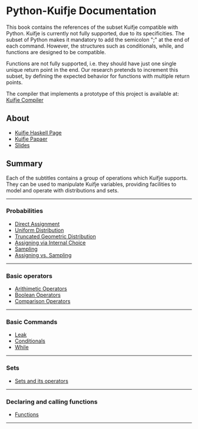 # Python-Kuifje Documentation

This book contains the references of the subset Kuifje compatible with Python.
Kuifje is currently not fully supported, due to its specificities.
The subset of Python makes it mandatory to add the semicolon ";" at the end of each command.
However, the structures such as conditionals, while, and functions are designed to be compatible.

Functions are not fully supported, i.e. they should have just one single unique return point in the end.
Our research pretends to increment this subset, by defining the expected behavior for functions with multiple return points.

The compiler that implements a prototype of this project is available at:
[Kuifje Compiler](https://github.com/gleisonsdm/kuifje-compiler)

## About

- [Kuifje Haskell Page](https://hackage.haskell.org/package/kuifje)
- [Kuifje Papaer](http://www.cs.ox.ac.uk/people/jeremy.gibbons/publications/kuifje.pdf)
- [Slides](https://meloen.cs.kuleuven.be/pub/IFIP21/Brandenburg/ifip_kuifje.pdf)

## Summary

Each of the subtitles contains a group of operations which Kuifje supports.
They can be used to manipulate Kuifje variables, providing facilities to model and operate with distributions and sets.

---

### Probabilities
- [Direct Assignment](https://github.com/gleisonsdm/Kuifje-Documentation/blob/main/Direct_Assingment/Direct%20Assignment.md)
- [Uniform Distribution](https://github.com/gleisonsdm/Kuifje-Documentation/blob/main/Uniform_Assingment/Uniform%20Assingment.md)
- [Truncated Geometric Distribution](https://github.com/gleisonsdm/Kuifje-Documentation/blob/main/Geometric/Geometric.md)
- [Assigning via Internal Choice](https://github.com/gleisonsdm/Kuifje-Documentation/blob/main/Internal_Choice/Internal%20Choice.md)
- [Sampling](https://github.com/gleisonsdm/Kuifje-Documentation/blob/main/Sampling/Sampling.md)
- [Assigning vs. Sampling]()

---

### Basic operators
- [Arithimetic Operators](https://github.com/gleisonsdm/Kuifje-Documentation/blob/main/Arithimetic_Operations/Aritimetic.md)
- [Boolean Operators](https://github.com/gleisonsdm/Kuifje-Documentation/blob/main/Chapter%2005/Boolean.md)
- [Comparison Operators](https://github.com/gleisonsdm/Kuifje-Documentation/blob/main/Comparing_Operators/Comparison.md)

---

### Basic Commands
- [Leak](https://github.com/gleisonsdm/Kuifje-Documentation/blob/main/Leak/Leak.md) 
- [Conditionals](https://github.com/gleisonsdm/Kuifje-Documentation/blob/main/Conditionals/Conditionals.md)
- [While](https://github.com/gleisonsdm/Kuifje-Documentation/blob/main/While/While.md) 

---

### Sets

- [Sets and its operators](https://github.com/gleisonsdm/Kuifje-Documentation/blob/main/Set/Set.md)

---

### Declaring and calling functions

- [Functions](https://github.com/gleisonsdm/Kuifje-Documentation/blob/main/Functions/Function.md)

---
